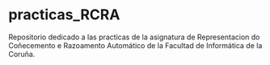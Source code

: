 # practicas_RCRA

Repositorio dedicado a las practicas de la asignatura de Representacion do Coñecemento e Razoamento Automático de la Facultad de Informática de la Coruña.

